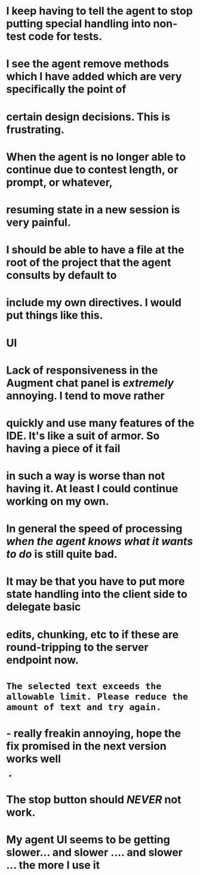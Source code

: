 # I keep having to tell the agent to stop putting special handling into non-test code for tests.
# I see the agent remove methods which I have added which are very specifically the point of
# certain design decisions. This is frustrating.
# When the agent is no longer able to continue due to contest length, or prompt, or whatever,
# resuming state in a new session is very painful.
# I should be able to have a file at the root of the project that the agent consults by default to
# include my own directives. I would put things like this.
#
# UI
# Lack of responsiveness in the Augment chat panel is *extremely* annoying. I tend to move rather
# quickly and use many features of the IDE. It's like a suit of armor. So having a piece of it fail
# in such a way is worse than not having it. At least I could continue working on my own.
#
# In general the speed of processing *when the agent knows what it wants to do* is still quite bad.
# It may be that you have to put more state handling into the client side to delegate basic
#  edits, chunking, etc to if these are round-tripping to the server endpoint now.
#
# `The selected text exceeds the allowable limit. Please reduce the amount of text and try again.`
#   - really freakin annoying, hope the fix promised in the next version works well
-
# The stop button should *NEVER* not work.

# My agent UI seems to be getting slower... and slower .... and slower ... the more I use it
